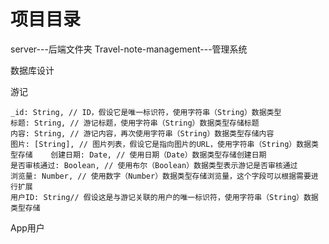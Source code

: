 # 项目目录

server---后端文件夹
Travel-note-management---管理系统

数据库设计

游记

```
_id: String, // ID，假设它是唯一标识符，使用字符串（String）数据类型
标题: String, // 游记标题，使用字符串（String）数据类型存储标题
内容: String, // 游记内容，再次使用字符串（String）数据类型存储内容
图片: [String], // 图片列表，假设它是指向图片的URL，使用字符串（String）数据类型存储    创建日期: Date, // 使用日期（Date）数据类型存储创建日期
是否审核通过: Boolean, // 使用布尔（Boolean）数据类型表示游记是否审核通过
浏览量: Number, // 使用数字（Number）数据类型存储浏览量，这个字段可以根据需要进行扩展
用户ID: String// 假设这是与游记关联的用户的唯一标识符，使用字符串（String）数据类型存储
```

App用户
